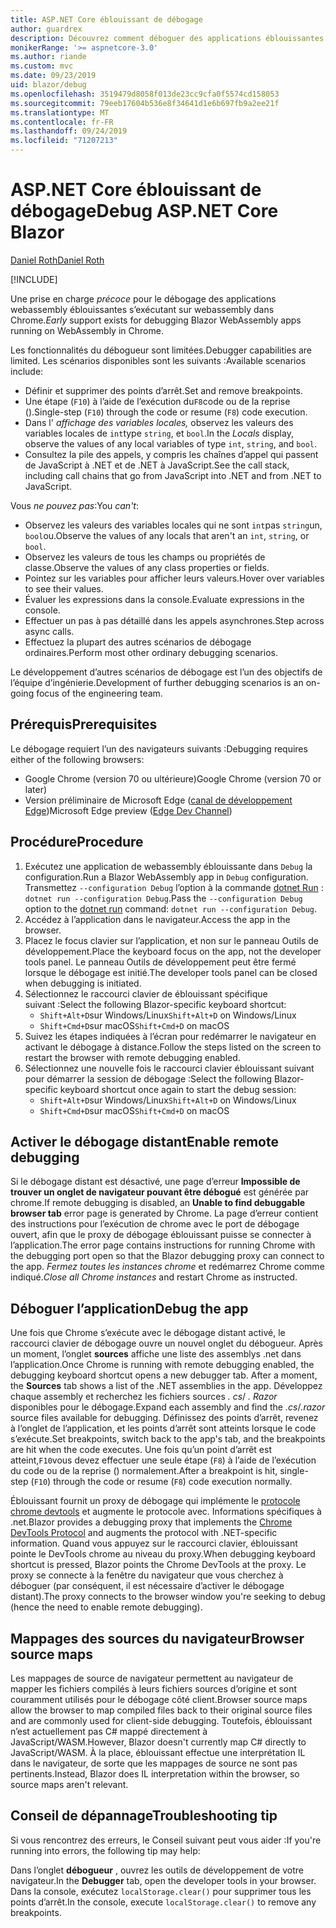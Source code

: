 ```yaml
---
title: ASP.NET Core éblouissant de débogage
author: guardrex
description: Découvrez comment déboguer des applications éblouissantes.
monikerRange: '>= aspnetcore-3.0'
ms.author: riande
ms.custom: mvc
ms.date: 09/23/2019
uid: blazor/debug
ms.openlocfilehash: 3519479d8058f013de23cc9cfa0f5574cd158053
ms.sourcegitcommit: 79eeb17604b536e8f34641d1e6b697fb9a2ee21f
ms.translationtype: MT
ms.contentlocale: fr-FR
ms.lasthandoff: 09/24/2019
ms.locfileid: "71207213"
---
```

# <a name="debug-aspnet-core-blazor"></a><span data-ttu-id="4cc34-103">ASP.NET Core éblouissant de débogage</span><span class="sxs-lookup"><span data-stu-id="4cc34-103">Debug ASP.NET Core Blazor</span></span>

[<span data-ttu-id="4cc34-104">Daniel Roth</span><span class="sxs-lookup"><span data-stu-id="4cc34-104">Daniel Roth</span></span>](https://github.com/danroth27)

[!INCLUDE[](~/includes/blazorwasm-preview-notice.md)]

<span data-ttu-id="4cc34-105">Une prise en charge *précoce* pour le débogage des applications webassembly éblouissantes s’exécutant sur webassembly dans Chrome.</span><span class="sxs-lookup"><span data-stu-id="4cc34-105">*Early* support exists for debugging Blazor WebAssembly apps running on WebAssembly in Chrome.</span></span>

<span data-ttu-id="4cc34-106">Les fonctionnalités du débogueur sont limitées.</span><span class="sxs-lookup"><span data-stu-id="4cc34-106">Debugger capabilities are limited.</span></span> <span data-ttu-id="4cc34-107">Les scénarios disponibles sont les suivants :</span><span class="sxs-lookup"><span data-stu-id="4cc34-107">Available scenarios include:</span></span>

* <span data-ttu-id="4cc34-108">Définir et supprimer des points d’arrêt.</span><span class="sxs-lookup"><span data-stu-id="4cc34-108">Set and remove breakpoints.</span></span>
* <span data-ttu-id="4cc34-109">Une étape (`F10`) à l’aide de l’exécution du`F8`code ou de la reprise ().</span><span class="sxs-lookup"><span data-stu-id="4cc34-109">Single-step (`F10`) through the code or resume (`F8`) code execution.</span></span>
* <span data-ttu-id="4cc34-110">Dans l' *affichage des variables locales,* observez les valeurs des variables locales de `int`type `string`, et `bool`.</span><span class="sxs-lookup"><span data-stu-id="4cc34-110">In the *Locals* display, observe the values of any local variables of type `int`, `string`, and `bool`.</span></span>
* <span data-ttu-id="4cc34-111">Consultez la pile des appels, y compris les chaînes d’appel qui passent de JavaScript à .NET et de .NET à JavaScript.</span><span class="sxs-lookup"><span data-stu-id="4cc34-111">See the call stack, including call chains that go from JavaScript into .NET and from .NET to JavaScript.</span></span>

<span data-ttu-id="4cc34-112">Vous *ne pouvez pas*:</span><span class="sxs-lookup"><span data-stu-id="4cc34-112">You *can't*:</span></span>

* <span data-ttu-id="4cc34-113">Observez les valeurs des variables locales qui ne sont `int`pas `string`un, `bool`ou.</span><span class="sxs-lookup"><span data-stu-id="4cc34-113">Observe the values of any locals that aren't an `int`, `string`, or `bool`.</span></span>
* <span data-ttu-id="4cc34-114">Observez les valeurs de tous les champs ou propriétés de classe.</span><span class="sxs-lookup"><span data-stu-id="4cc34-114">Observe the values of any class properties or fields.</span></span>
* <span data-ttu-id="4cc34-115">Pointez sur les variables pour afficher leurs valeurs.</span><span class="sxs-lookup"><span data-stu-id="4cc34-115">Hover over variables to see their values.</span></span>
* <span data-ttu-id="4cc34-116">Évaluer les expressions dans la console.</span><span class="sxs-lookup"><span data-stu-id="4cc34-116">Evaluate expressions in the console.</span></span>
* <span data-ttu-id="4cc34-117">Effectuer un pas à pas détaillé dans les appels asynchrones.</span><span class="sxs-lookup"><span data-stu-id="4cc34-117">Step across async calls.</span></span>
* <span data-ttu-id="4cc34-118">Effectuez la plupart des autres scénarios de débogage ordinaires.</span><span class="sxs-lookup"><span data-stu-id="4cc34-118">Perform most other ordinary debugging scenarios.</span></span>

<span data-ttu-id="4cc34-119">Le développement d’autres scénarios de débogage est l’un des objectifs de l’équipe d’ingénierie.</span><span class="sxs-lookup"><span data-stu-id="4cc34-119">Development of further debugging scenarios is an on-going focus of the engineering team.</span></span>

## <a name="prerequisites"></a><span data-ttu-id="4cc34-120">Prérequis</span><span class="sxs-lookup"><span data-stu-id="4cc34-120">Prerequisites</span></span>

<span data-ttu-id="4cc34-121">Le débogage requiert l’un des navigateurs suivants :</span><span class="sxs-lookup"><span data-stu-id="4cc34-121">Debugging requires either of the following browsers:</span></span>

* <span data-ttu-id="4cc34-122">Google Chrome (version 70 ou ultérieure)</span><span class="sxs-lookup"><span data-stu-id="4cc34-122">Google Chrome (version 70 or later)</span></span>
* <span data-ttu-id="4cc34-123">Version préliminaire de Microsoft Edge ([canal de développement Edge](https://www.microsoftedgeinsider.com))</span><span class="sxs-lookup"><span data-stu-id="4cc34-123">Microsoft Edge preview ([Edge Dev Channel](https://www.microsoftedgeinsider.com))</span></span>

## <a name="procedure"></a><span data-ttu-id="4cc34-124">Procédure</span><span class="sxs-lookup"><span data-stu-id="4cc34-124">Procedure</span></span>

1. <span data-ttu-id="4cc34-125">Exécutez une application de webassembly éblouissante dans `Debug` la configuration.</span><span class="sxs-lookup"><span data-stu-id="4cc34-125">Run a Blazor WebAssembly app in `Debug` configuration.</span></span> <span data-ttu-id="4cc34-126">Transmettez `--configuration Debug` l’option à la commande [dotnet Run](/dotnet/core/tools/dotnet-run) : `dotnet run --configuration Debug`.</span><span class="sxs-lookup"><span data-stu-id="4cc34-126">Pass the `--configuration Debug` option to the [dotnet run](/dotnet/core/tools/dotnet-run) command: `dotnet run --configuration Debug`.</span></span>
1. <span data-ttu-id="4cc34-127">Accédez à l’application dans le navigateur.</span><span class="sxs-lookup"><span data-stu-id="4cc34-127">Access the app in the browser.</span></span>
1. <span data-ttu-id="4cc34-128">Placez le focus clavier sur l’application, et non sur le panneau Outils de développement.</span><span class="sxs-lookup"><span data-stu-id="4cc34-128">Place the keyboard focus on the app, not the developer tools panel.</span></span> <span data-ttu-id="4cc34-129">Le panneau Outils de développement peut être fermé lorsque le débogage est initié.</span><span class="sxs-lookup"><span data-stu-id="4cc34-129">The developer tools panel can be closed when debugging is initiated.</span></span>
1. <span data-ttu-id="4cc34-130">Sélectionnez le raccourci clavier de éblouissant spécifique suivant :</span><span class="sxs-lookup"><span data-stu-id="4cc34-130">Select the following Blazor-specific keyboard shortcut:</span></span>
   * <span data-ttu-id="4cc34-131">`Shift+Alt+D`sur Windows/Linux</span><span class="sxs-lookup"><span data-stu-id="4cc34-131">`Shift+Alt+D` on Windows/Linux</span></span>
   * <span data-ttu-id="4cc34-132">`Shift+Cmd+D`sur macOS</span><span class="sxs-lookup"><span data-stu-id="4cc34-132">`Shift+Cmd+D` on macOS</span></span>
1. <span data-ttu-id="4cc34-133">Suivez les étapes indiquées à l’écran pour redémarrer le navigateur en activant le débogage à distance.</span><span class="sxs-lookup"><span data-stu-id="4cc34-133">Follow the steps listed on the screen to restart the browser with remote debugging enabled.</span></span>
1. <span data-ttu-id="4cc34-134">Sélectionnez une nouvelle fois le raccourci clavier éblouissant suivant pour démarrer la session de débogage :</span><span class="sxs-lookup"><span data-stu-id="4cc34-134">Select the following Blazor-specific keyboard shortcut once again to start the debug session:</span></span>
   * <span data-ttu-id="4cc34-135">`Shift+Alt+D`sur Windows/Linux</span><span class="sxs-lookup"><span data-stu-id="4cc34-135">`Shift+Alt+D` on Windows/Linux</span></span>
   * <span data-ttu-id="4cc34-136">`Shift+Cmd+D`sur macOS</span><span class="sxs-lookup"><span data-stu-id="4cc34-136">`Shift+Cmd+D` on macOS</span></span>

## <a name="enable-remote-debugging"></a><span data-ttu-id="4cc34-137">Activer le débogage distant</span><span class="sxs-lookup"><span data-stu-id="4cc34-137">Enable remote debugging</span></span>

<span data-ttu-id="4cc34-138">Si le débogage distant est désactivé, une page d’erreur **Impossible de trouver un onglet de navigateur pouvant être débogué** est générée par chrome.</span><span class="sxs-lookup"><span data-stu-id="4cc34-138">If remote debugging is disabled, an **Unable to find debuggable browser tab** error page is generated by Chrome.</span></span> <span data-ttu-id="4cc34-139">La page d’erreur contient des instructions pour l’exécution de chrome avec le port de débogage ouvert, afin que le proxy de débogage éblouissant puisse se connecter à l’application.</span><span class="sxs-lookup"><span data-stu-id="4cc34-139">The error page contains instructions for running Chrome with the debugging port open so that the Blazor debugging proxy can connect to the app.</span></span> <span data-ttu-id="4cc34-140">*Fermez toutes les instances chrome* et redémarrez Chrome comme indiqué.</span><span class="sxs-lookup"><span data-stu-id="4cc34-140">*Close all Chrome instances* and restart Chrome as instructed.</span></span>

## <a name="debug-the-app"></a><span data-ttu-id="4cc34-141">Déboguer l’application</span><span class="sxs-lookup"><span data-stu-id="4cc34-141">Debug the app</span></span>

<span data-ttu-id="4cc34-142">Une fois que Chrome s’exécute avec le débogage distant activé, le raccourci clavier de débogage ouvre un nouvel onglet du débogueur. Après un moment, l’onglet **sources** affiche une liste des assemblys .net dans l’application.</span><span class="sxs-lookup"><span data-stu-id="4cc34-142">Once Chrome is running with remote debugging enabled, the debugging keyboard shortcut opens a new debugger tab. After a moment, the **Sources** tab shows a list of the .NET assemblies in the app.</span></span> <span data-ttu-id="4cc34-143">Développez chaque assembly et recherchez les fichiers sources *. cs*/ *. Razor* disponibles pour le débogage.</span><span class="sxs-lookup"><span data-stu-id="4cc34-143">Expand each assembly and find the *.cs*/*.razor* source files available for debugging.</span></span> <span data-ttu-id="4cc34-144">Définissez des points d’arrêt, revenez à l’onglet de l’application, et les points d’arrêt sont atteints lorsque le code s’exécute.</span><span class="sxs-lookup"><span data-stu-id="4cc34-144">Set breakpoints, switch back to the app's tab, and the breakpoints are hit when the code executes.</span></span> <span data-ttu-id="4cc34-145">Une fois qu’un point d’arrêt est atteint,`F10`vous devez effectuer une seule étape (`F8`) à l’aide de l’exécution du code ou de la reprise () normalement.</span><span class="sxs-lookup"><span data-stu-id="4cc34-145">After a breakpoint is hit, single-step (`F10`) through the code or resume (`F8`) code execution normally.</span></span>

<span data-ttu-id="4cc34-146">Éblouissant fournit un proxy de débogage qui implémente le [protocole chrome devtools](https://chromedevtools.github.io/devtools-protocol/) et augmente le protocole avec. Informations spécifiques à .net.</span><span class="sxs-lookup"><span data-stu-id="4cc34-146">Blazor provides a debugging proxy that implements the [Chrome DevTools Protocol](https://chromedevtools.github.io/devtools-protocol/) and augments the protocol with .NET-specific information.</span></span> <span data-ttu-id="4cc34-147">Quand vous appuyez sur le raccourci clavier, éblouissant pointe le DevTools chrome au niveau du proxy.</span><span class="sxs-lookup"><span data-stu-id="4cc34-147">When debugging keyboard shortcut is pressed, Blazor points the Chrome DevTools at the proxy.</span></span> <span data-ttu-id="4cc34-148">Le proxy se connecte à la fenêtre du navigateur que vous cherchez à déboguer (par conséquent, il est nécessaire d’activer le débogage distant).</span><span class="sxs-lookup"><span data-stu-id="4cc34-148">The proxy connects to the browser window you're seeking to debug (hence the need to enable remote debugging).</span></span>

## <a name="browser-source-maps"></a><span data-ttu-id="4cc34-149">Mappages des sources du navigateur</span><span class="sxs-lookup"><span data-stu-id="4cc34-149">Browser source maps</span></span>

<span data-ttu-id="4cc34-150">Les mappages de source de navigateur permettent au navigateur de mapper les fichiers compilés à leurs fichiers sources d’origine et sont couramment utilisés pour le débogage côté client.</span><span class="sxs-lookup"><span data-stu-id="4cc34-150">Browser source maps allow the browser to map compiled files back to their original source files and are commonly used for client-side debugging.</span></span> <span data-ttu-id="4cc34-151">Toutefois, éblouissant n’est actuellement pas C# mappé directement à JavaScript/WASM.</span><span class="sxs-lookup"><span data-stu-id="4cc34-151">However, Blazor doesn't currently map C# directly to JavaScript/WASM.</span></span> <span data-ttu-id="4cc34-152">À la place, éblouissant effectue une interprétation IL dans le navigateur, de sorte que les mappages de source ne sont pas pertinents.</span><span class="sxs-lookup"><span data-stu-id="4cc34-152">Instead, Blazor does IL interpretation within the browser, so source maps aren't relevant.</span></span>

## <a name="troubleshooting-tip"></a><span data-ttu-id="4cc34-153">Conseil de dépannage</span><span class="sxs-lookup"><span data-stu-id="4cc34-153">Troubleshooting tip</span></span>

<span data-ttu-id="4cc34-154">Si vous rencontrez des erreurs, le Conseil suivant peut vous aider :</span><span class="sxs-lookup"><span data-stu-id="4cc34-154">If you're running into errors, the following tip may help:</span></span>

<span data-ttu-id="4cc34-155">Dans l’onglet **débogueur** , ouvrez les outils de développement de votre navigateur.</span><span class="sxs-lookup"><span data-stu-id="4cc34-155">In the **Debugger** tab, open the developer tools in your browser.</span></span> <span data-ttu-id="4cc34-156">Dans la console, exécutez `localStorage.clear()` pour supprimer tous les points d’arrêt.</span><span class="sxs-lookup"><span data-stu-id="4cc34-156">In the console, execute `localStorage.clear()` to remove any breakpoints.</span></span>
